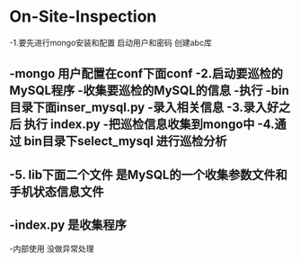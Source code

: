 # On-Site-Inspection

-1.要先进行mongo安装和配置 启动用户和密码 创建abc库

-mongo 用户配置在conf下面conf
-2.启动要巡检的MySQL程序
-收集要巡检的MySQL的信息
-执行
-bin目录下面inser_mysql.py
-录入相关信息
-3.录入好之后 执行 index.py
-把巡检信息收集到mongo中
-4.通过 bin目录下select_mysql 进行巡检分析
-
-5. lib下面二个文件 是MySQL的一个收集参数文件和手机状态信息文件
-
-index.py 是收集程序
-
-内部使用 没做异常处理

